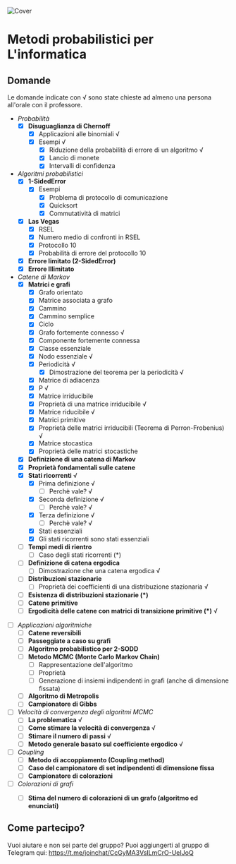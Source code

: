 ![Cover](https://github.com/LucaCappelletti94/various-notes/blob/master/Unimi/Metodi%20probabilistici%20per%20l'informatica/metodi-probabilistici.png?raw=true)

# Metodi probabilistici per L'informatica

## Domande
Le domande indicate con √ sono state chieste ad almeno una persona all'orale con il professore.

- *Probabilità*
    - [x] **Disuguaglianza di Chernoff**
        - [x] Applicazioni alle binomiali √
        - [x] Esempi √
            - [x] Riduzione della probabilità di errore di un algoritmo √
            - [x] Lancio di monete
            - [x] Intervalli di confidenza
- *Algoritmi probabilistici*
    - [x] **1-SidedError**
        - [x] Esempi
            - [x] Problema di protocollo di comunicazione 
            - [x] Quicksort 
            - [x] Commutatività di matrici
    - [x] **Las Vegas** 
        - [x] RSEL
        - [x] Numero medio di confronti in RSEL
        - [x] Protocollo 10
        - [x] Probabilità di errore del protocollo 10
    - [x] **Errore limitato (2-SidedError)**
    - [x] **Errore Illimitato**
- *Catene di Markov*
    - [x] **Matrici e grafi**
        - [x] Grafo orientato 
        - [x] Matrice associata a grafo
        - [x] Cammino
        - [x] Cammino semplice
        - [x] Ciclo
        - [x] Grafo fortemente connesso √
        - [x] Componente fortemente connessa
        - [x] Classe essenziale
        - [x] Nodo essenziale √
        - [x] Periodicità √
            - [x] Dimostrazione del teorema per la periodicità √
        - [x] Matrice di adiacenza
        - [x] P √
        - [x] Matrice irriducibile
        - [x] Proprietà di una matrice irriducibile √
        - [x] Matrice riducibile √
        - [x] Matrici primitive
        - [x] Proprietà delle matrici irriducibili (Teorema di Perron-Frobenius) √
        - [x] Matrice stocastica
        - [x] Proprietà delle matrici stocastiche
    - [x] **Definizione di una catena di Markov**
    - [x] **Proprietà fondamentali sulle catene** 
    - [x] **Stati ricorrenti** √
        - [x] Prima definizione √
            - [ ] Perchè vale? √
        - [x] Seconda definizione √
            - [ ] Perchè vale? √
        - [x] Terza definizione √
            - [ ] Perchè vale? √
        - [x] Stati essenziali
        - [x] Gli stati ricorrenti sono stati essenziali
    - [ ] **Tempi medi di rientro**
        - [ ] Caso degli stati ricorrenti (*)
    - [ ] **Definizione di catena ergodica**
        - [ ] Dimostrazione che una catena ergodica √
    - [ ] **Distribuzioni stazionarie**
        - [ ] Proprietà dei coefficienti di una distribuzione stazionaria √
    - [ ] **Esistenza di distribuzioni stazionarie (*)**
    - [ ] **Catene primitive**
    - [ ] **Ergodicità delle catene con matrici di transizione primitive (*)** √
- [ ] *Applicazioni algoritmiche*
    - [ ] **Catene reversibili**
    - [ ] **Passeggiate a caso su grafi**
    - [ ] **Algoritmo probabilistico per 2-SODD**
    - [ ] **Metodo MCMC (Monte Carlo Markov Chain)**
        - [ ] Rappresentazione dell'algoritmo
        - [ ] Proprietà
        - [ ] Generazione di insiemi indipendenti in grafi (anche di dimensione fissata)
    - [ ] **Algoritmo di Metropolis**
    - [ ] **Campionatore di Gibbs**
- [ ] *Velocità di convergenza degli algoritmi MCMC*
    - [ ] **La problematica** √
    - [ ] **Come stimare la velocità di convergenza** √
    - [ ] **Stimare il numero di passi** √
    - [ ] **Metodo generale basato sul coefficiente ergodico** √
- [ ] *Coupling*
    - [ ] **Metodo di accoppiamento (Coupling method)**
    - [ ] **Caso del campionatore di set indipendenti di dimensione fissa**
    - [ ] **Campionatore di colorazioni**
- [ ] *Colorazioni di grafi*
    - [ ] **Stima del numero di colorazioni di un grafo (algoritmo ed enunciati)**


## Come partecipo?
Vuoi aiutare e non sei parte del gruppo? Puoi aggiungerti al gruppo di Telegram qui:  https://t.me/joinchat/CcGyMA3VsILmCrO-UeIJoQ
